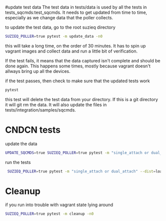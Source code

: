 
#update test data
The test data in tests/data is used by all the tests in tests_sqcmds:test_sqcmds.
It needs to get updated from time to time, especially as we change
data that the poller collects.

to update the test data, go to the root suzieq directory

```bash
SUZIEQ_POLLER=true pytest -m update_data -n0
```
this will take a long time, on the order of 30 minutes. It has to spin
up vagrant images and collect data and run a little bit of verification.

If the test fails, it means that the data captured isn't complete and should be 
done again. This happens some times, mostly because vagrant doesn't allways
bring up all the devices.

if the test passes, then check to make sure that the updated tests work
```bash
pytest
```

this test will delete the test data from your directory. If this is a git
directory it will git rm the data. It will also update the files in 
tests/integration/samples/sqcmds.


# CNDCN tests

update the data
```bash
UPDATE_SQCMDS=true SUZIEQ_POLLER=true pytest -m "single_attach or dual_attach" --dist=loadscope -n2
```


run the tests
```bash
 SUZIEQ_POLLER=true pytest -m "single_attach or dual_attach" --dist=loadscope -n2
```
# Cleanup
if you run into trouble with vagrant state lying around
```bash
SUZIEQ_POLLER=true pytest -m cleanup -n0
```

